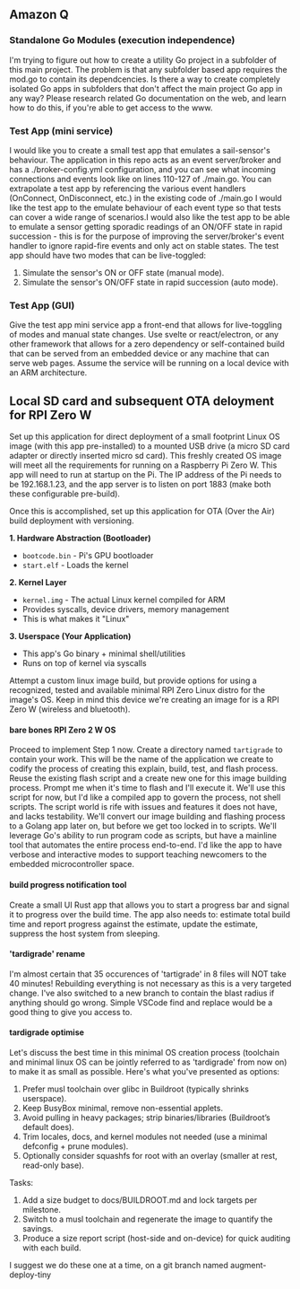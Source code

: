 ## Amazon Q

### Standalone Go Modules (execution independence)
I'm trying to figure out how to create a utility Go project in a subfolder of this main project. The problem is that any subfolder based app requires the mod.go to contain its dependcencies. Is there a way to create completely isolated Go apps in subfolders that don't affect the main project Go app in any way? Please research related Go documentation on the web, and learn how to do this, if you're able to get access to the www.

### Test App (mini service)

I would like you to create a small test app that emulates a sail-sensor's behaviour.
The application in this repo acts as an event server/broker and has a ./broker-config.yml configuration, and you can see what incoming connections and events look like on lines 110-127 of ./main.go. You can extrapolate a test app by referencing the various event handlers (OnConnect, OnDisconnect, etc.) in the existing code of ./main.go  I would like the test app to the emulate behaviour of each event type so that tests can cover a wide range of scenarios.I would also like the test app to be able to emulate a sensor getting sporadic readings of an ON/OFF state in rapid succession - this is for the purpose of improving the server/broker's event handler to ignore rapid-fire events and only act on stable states.  The test app should have two modes that can be live-toggled: 
1. Simulate the sensor's ON or OFF state (manual mode).
2. Simulate the sensor's ON/OFF state in rapid succession (auto mode).

### Test App (GUI)
 Give the test app mini service app a front-end that allows for live-toggling of modes and manual state changes. Use svelte or react/electron, or any other framework that allows for a zero dependency or self-contained build that can be served from an embedded device or any machine that can serve web pages. Assume the service will be running on a local device with an ARM architecture.

 ## Local SD card and subsequent OTA deloyment for RPI Zero W
 Set up this application for direct deployment of a small footprint Linux OS image (with this app pre-installed) to a mounted USB drive (a micro SD card adapter or directly inserted micro sd card). This freshly created OS image will meet all the requirements for running on a Raspberry Pi Zero W. This app will need to run at startup on the Pi. The IP address of the Pi needs to be 192.168.1.23, and the app server is to listen on port 1883 (make both these configurable pre-build).

 Once this is accomplished, set up this application for OTA (Over the Air) build deployment with versioning. 

**1. Hardware Abstraction (Bootloader)**
- `bootcode.bin` - Pi's GPU bootloader
- `start.elf` - Loads the kernel

**2. Kernel Layer**
- `kernel.img` - The actual Linux kernel compiled for ARM
- Provides syscalls, device drivers, memory management
- This is what makes it "Linux"

**3. Userspace (Your Application)**
- This app's Go binary + minimal shell/utilities
- Runs on top of kernel via syscalls

Attempt a custom linux image build, but provide options for using a recognized, tested and available minimal RPI Zero Linux distro for the image's OS.  Keep in mind this device we're creating an image for is a RPI Zero W (wireless and bluetooth).

#### bare bones RPI Zero 2 W OS
Proceed to implement Step 1 now.  Create a directory named `tartigrade` to contain your work. This will be the name of the application we create to codify the process of creating this explain, build, test, and flash process.  Reuse the existing flash script and a create new one for this image building process.  Prompt me when it's time to flash and I'll execute it.  We'll use this script for now, but I'd like a compiled app to govern the process, not shell scripts.  The script world is rife with issues and features it does not have, and lacks testability.  We'll convert our image building and flashing process to a Golang app later on, but before we get too locked in to scripts. We'll leverage Go's ability to run program code as scripts, but have a mainline tool that automates the entire process end-to-end.  I'd like the app to have verbose and interactive modes to support teaching newcomers to the embedded microcontroller space.

#### build progress notification tool
Create a small UI Rust app that allows you to start a progress bar and signal it to progress over the build time.  The app also needs to: estimate total build time and report progress against the estimate, update  the estimate, suppress the host system from sleeping.

#### 'tardigrade' rename
I'm almost certain that 35 occurences of 'tartigrade' in 8 files will NOT take 40 minutes! Rebuilding everything is not necessary as this is a very targeted change. I've also switched to a new branch to contain the blast radius if anything should go wrong.  Simple VSCode find and replace would be a good thing to give you access to.

#### tardigrade optimise
Let's discuss the best time in this minimal OS creation process (toolchain and minimal linux OS can be jointly referred to as 'tardigrade' from now on) to make it as small as possible.  Here's what you've presented as options:

1. Prefer musl toolchain over glibc in Buildroot (typically shrinks userspace).
2. Keep BusyBox minimal, remove non-essential applets.
3. Avoid pulling in heavy packages; strip binaries/libraries (Buildroot’s default does).
4. Trim locales, docs, and kernel modules not needed (use a minimal defconfig + prune modules).
5. Optionally consider squashfs for root with an overlay (smaller at rest, read-only base).

Tasks:
1. Add a size budget to docs/BUILDROOT.md and lock targets per milestone.
2. Switch to a musl toolchain and regenerate the image to quantify the savings.
3. Produce a size report script (host-side and on-device) for quick auditing with each build.

I suggest we do these one at a time, on a git branch named augment-deploy-tiny